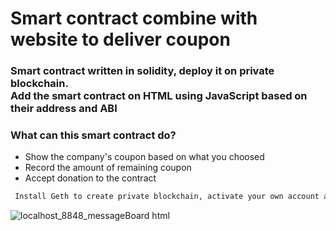 # Smart contract combine with website to deliver coupon
### Smart contract written in solidity, deploy it on private blockchain.<br>Add the smart contract on HTML using JavaScript based on their address and ABI
### What can this smart contract do?
- Show the company's coupon based on what you choosed
- Record the amount of remaining coupon
- Accept donation to the contract

```diff
 Install Geth to create private blockchain, activate your own account and connected to MetaMask
```

![localhost_8848_messageBoard html](https://user-images.githubusercontent.com/79236612/175804822-4ecded98-a13b-44db-86bc-8471007ba435.png)
